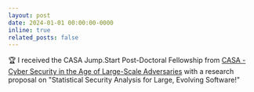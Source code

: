 ```yaml
---
layout: post
date: 2024-01-01 00:00:00-0000
inline: true
related_posts: false
---
```


:trophy: I received the CASA Jump.Start Post-Doctoral Fellowship from [CASA - Cyber Security in the Age of Large-Scale Adversaries](https://casa.rub.de) with a research proposal on "Statistical Security Analysis for Large, Evolving Software!"